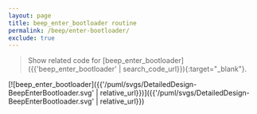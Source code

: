 ```yaml
---
layout: page
title: beep_enter_bootloader routine
permalink: /beep/enter-bootloader/
exclude: true
---
```


> Show related code for [beep_enter_bootloader]({{'beep_enter_bootloader' | search_code_url}}){:target="_blank"}.

[![beep_enter_bootloader]({{'/puml/svgs/DetailedDesign-BeepEnterBootloader.svg' | relative_url}})]({{'/puml/svgs/DetailedDesign-BeepEnterBootloader.svg' | relative_url}})
